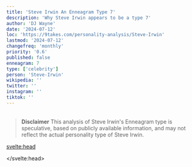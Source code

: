 ```yaml
---
title: 'Steve Irwin An Enneagram Type 7'
description: 'Why Steve Irwin appears to be a type 7'
author: 'DJ Wayne'
date: '2024-07-12'
loc: 'https://9takes.com/personality-analysis/Steve-Irwin'
lastmod: '2024-07-12'
changefreq: 'monthly'
priority: '0.6'
published: false
enneagram: 7
type: ['celebrity']
person: 'Steve-Irwin'
wikipedia: ''
twitter: ''
instagram: ''
tiktok: ''
---
```


<!--
    childhood and upbringing
    first big success
    style habits and quirks that relate to their personality type
    stressful moments in their life and how they handled them
    comfort- moments in their life where they are doing well and killing it
-->
<!-- // keywords:  -->

<script>
	// import  PopCard  from "$lib/components/atoms/PopCard.svelte";
</script>

<div
	style="display: flex;
    justify-content: center;
    margin: 1rem 0;
	"
>
	<!-- <PopCard
		image={`/types/7s/${'Steve-Irwin'}.webp`}
		enneagramType={7}
		showIcon={false}
		displayText="Steve Irwin"
		subtext=""
	/> -->
</div>

> **Disclaimer** This analysis of Steve Irwin's Enneagram type is speculative, based on publicly available information, and may not reflect the actual personality type of Steve Irwin.

<p class="firstLetter"></p>

<svelte:head>

<script type="application/ld+json">

</script>

</svelte:head>

<style lang="scss"></style>
